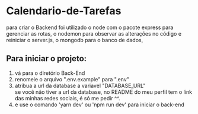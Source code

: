 # Calendario-de-Tarefas
para criar o Backend foi utilizado o node
com o pacote express para gerenciar as rotas,
o nodemon para observar as alterações no código e reiniciar o server.js,
o mongodb para o banco de dados,

## Para iniciar o projeto:
1. vá para o diretório Back-End 
2. renomeie o arquivo ".env.example" para ".env" 
3. atribua a url da database a variavel "DATABASE_URL" </br>
   se você não tiver a url da database, no README do meu perfil tem o link das minhas redes sociais, é só me pedir ^^.
4. e use o comando 'yarn dev' ou 'npm run dev' para iniciar o back-end
